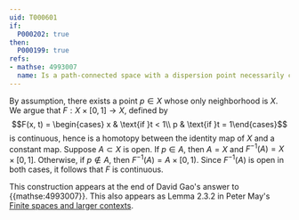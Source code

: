 ```yaml
---
uid: T000601
if:
  P000202: true
then:
  P000199: true
refs:
- mathse: 4993007
  name: Is a path-connected space with a dispersion point necessarily contractible?
---
```


By assumption, there exists a point $p \in X$ whose only neighborhood is $X$. We argue that $F : X \times [0, 1] \to X$, defined by $$F(x, t) = \begin{cases} x & \text{if }t < 1\\ p & \text{if }t = 1\end{cases}$$ is continuous, hence is a homotopy between the identity map of $X$ and a constant map. Suppose $A \subset X$ is open. If $p \in A$, then $A = X$ and $F^{-1}(A) = X \times [0, 1]$. Otherwise, if $p \notin A$, then $F^{-1}(A) = A \times [0,1)$. Since $F^{-1}(A)$ is open in both cases, it follows that $F$ is continuous.

This construction appears at the end of David Gao's answer to {{mathse:4993007}}. This also appears as Lemma 2.3.2 in Peter May's [Finite spaces and larger contexts](https://math.uchicago.edu/~may/FINITE/FINITEBOOK/FINITEBOOKCollatedDraft.pdf).
